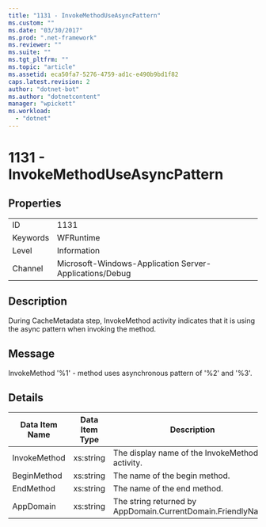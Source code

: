 ```yaml
---
title: "1131 - InvokeMethodUseAsyncPattern"
ms.custom: ""
ms.date: "03/30/2017"
ms.prod: ".net-framework"
ms.reviewer: ""
ms.suite: ""
ms.tgt_pltfrm: ""
ms.topic: "article"
ms.assetid: eca50fa7-5276-4759-ad1c-e490b9bd1f82
caps.latest.revision: 2
author: "dotnet-bot"
ms.author: "dotnetcontent"
manager: "wpickett"
ms.workload: 
  - "dotnet"
---
```

# 1131 - InvokeMethodUseAsyncPattern
## Properties  
  
|||  
|-|-|  
|ID|1131|  
|Keywords|WFRuntime|  
|Level|Information|  
|Channel|Microsoft-Windows-Application Server-Applications/Debug|  
  
## Description  
 During CacheMetadata step, InvokeMethod activity indicates that it is using the async pattern when invoking the method.  
  
## Message  
 InvokeMethod '%1' - method uses asynchronous pattern of '%2' and '%3'.  
  
## Details  
  
|Data Item Name|Data Item Type|Description|  
|--------------------|--------------------|-----------------|  
|InvokeMethod|xs:string|The display name of the InvokeMethod activity.|  
|BeginMethod|xs:string|The name of the begin method.|  
|EndMethod|xs:string|The name of the end method.|  
|AppDomain|xs:string|The string returned by AppDomain.CurrentDomain.FriendlyName.|
